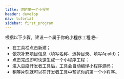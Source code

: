 ```yaml
---
title: 你的第一个小程序
header: develop
nav: tutorial
sidebar: first_program
---
```



根据以下步骤，建设一个属于你的小程序工程吧~

- 在工具栏点击新建；
- 依次补充项目信息（填写名称、选择目录、填写AppId）；
- 点击完成即可快速生成一个小程序工程；
- 进入百度开发者工具后，工具会自动编译小程序源码；
- 稍等片刻就可以在开发者工具中预览你的第一个小程序。